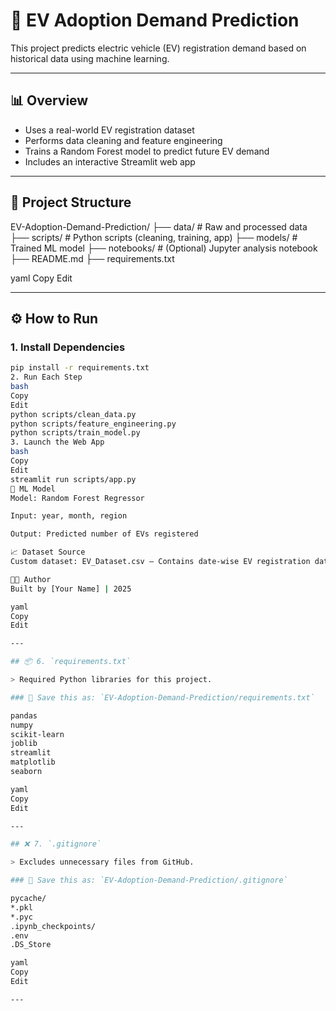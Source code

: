 # 🔌 EV Adoption Demand Prediction

This project predicts electric vehicle (EV) registration demand based on historical data using machine learning.

---

## 📊 Overview

- Uses a real-world EV registration dataset
- Performs data cleaning and feature engineering
- Trains a Random Forest model to predict future EV demand
- Includes an interactive Streamlit web app

---

## 📁 Project Structure

EV-Adoption-Demand-Prediction/
├── data/ # Raw and processed data
├── scripts/ # Python scripts (cleaning, training, app)
├── models/ # Trained ML model
├── notebooks/ # (Optional) Jupyter analysis notebook
├── README.md
├── requirements.txt

yaml
Copy
Edit

---

## ⚙️ How to Run

### 1. Install Dependencies

```bash
pip install -r requirements.txt
2. Run Each Step
bash
Copy
Edit
python scripts/clean_data.py
python scripts/feature_engineering.py
python scripts/train_model.py
3. Launch the Web App
bash
Copy
Edit
streamlit run scripts/app.py
🧠 ML Model
Model: Random Forest Regressor

Input: year, month, region

Output: Predicted number of EVs registered

📈 Dataset Source
Custom dataset: EV_Dataset.csv — Contains date-wise EV registration data by U.S. region.

👨‍💻 Author
Built by [Your Name] | 2025

yaml
Copy
Edit

---

## 📦 6. `requirements.txt`

> Required Python libraries for this project.

### 📁 Save this as: `EV-Adoption-Demand-Prediction/requirements.txt`

pandas
numpy
scikit-learn
joblib
streamlit
matplotlib
seaborn

yaml
Copy
Edit

---

## ❌ 7. `.gitignore`

> Excludes unnecessary files from GitHub.

### 📁 Save this as: `EV-Adoption-Demand-Prediction/.gitignore`

pycache/
*.pkl
*.pyc
.ipynb_checkpoints/
.env
.DS_Store

yaml
Copy
Edit

---